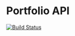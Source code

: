 # Portfolio API

[![Build Status](https://travis-ci.com/slipperthepanda/portfolio-api.svg?branch=master)](https://travis-ci.com/slipperthepanda/portfolio-api)
